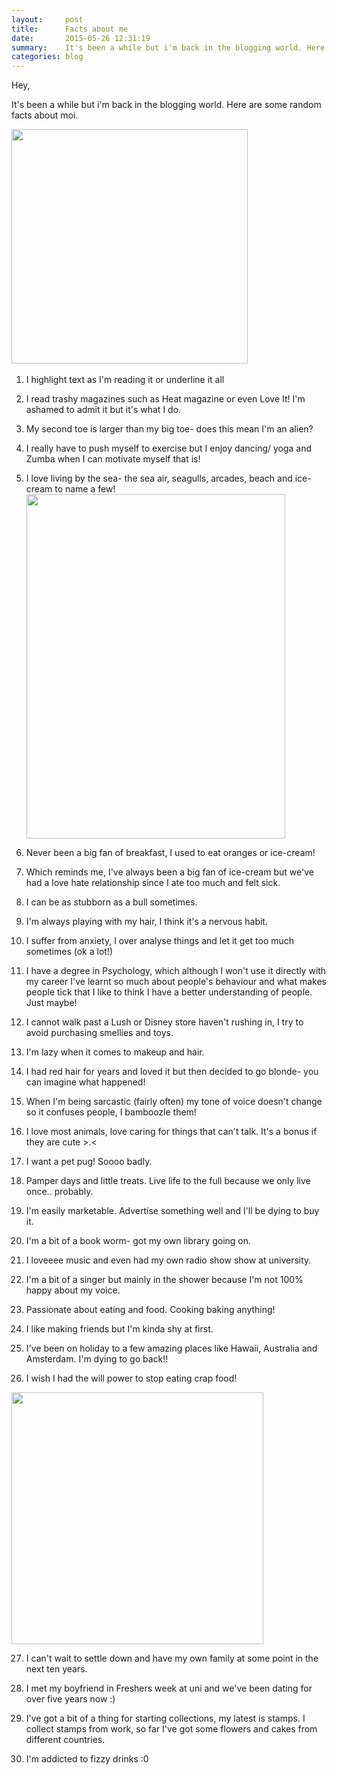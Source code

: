 ```yaml
---
layout:     post
title:      Facts about me
date:       2015-05-26 12:31:19
summary:    It's been a while but i'm back in the blogging world. Here are some random facts about moi.
categories: blog
---
```


Hey,

It's been a while but i'm back in the blogging world. Here are some random facts about moi.

<img class=" aligncenter" src="http://chantymarie.com/wp-content/uploads/2015/05/IMG_4133.jpg" alt="" width="378" height="375" /> 

1) I highlight text as I'm reading it or underline it all

2) I read trashy magazines such as Heat magazine or even Love It! I'm ashamed to admit it but it's what I do.

3) My second toe is larger than my big toe- does this mean I'm an alien?

4) I really have to push myself to exercise but I enjoy dancing/ yoga and Zumba when I can motivate myself that is!

5) I love living by the sea- the sea air, seagulls, arcades, beach and ice-cream to name a few! <a href="http://chantymarie.com/wp-content/uploads/2015/05/IMG_2798.jpg"><img class=" aligncenter" src="http://chantymarie.com/wp-content/uploads/2015/05/IMG_2798.jpg" alt="" width="414" height="551" /></a>

6) Never been a big fan of breakfast, I used to eat oranges or ice-cream!

7) Which reminds me, I've always been a big fan of ice-cream but we've had a love hate relationship since I ate too much and felt sick.

8) I can be as stubborn as a bull sometimes.

9) I'm always playing with my hair, I think it's a nervous habit.

10) I suffer from anxiety, I over analyse things and let it get too much sometimes (ok a lot!)

11) I have a degree in Psychology, which although I won't use it directly with my career I've learnt so much about people's behaviour and what makes people tick that I like to think I have a better understanding of people. Just maybe!

12) I cannot walk past a Lush or Disney store haven't rushing in, I try to avoid purchasing smellies and toys.

13) I'm lazy when it comes to makeup and hair.

14) I had red hair for years and loved it but then decided to go blonde- you can imagine what happened!

15) When I'm being sarcastic (fairly often) my tone of voice doesn't change so it confuses people, I bamboozle them!

16) I love most animals, love caring for things that can't talk. It's a bonus if they are cute &gt;.&lt;

17) I want a pet pug! Soooo badly.

18) Pamper days and little treats. Live life to the full because we only live once.. probably.

19) I'm easily marketable. Advertise something well and I'll be dying to buy it.

20) I'm a bit of a book worm- got my own library going on.

21) I loveeee music and even had my own radio show show at university.

22) I'm a bit of a singer but mainly in the shower because I'm not 100% happy about my voice.

23) Passionate about eating and food. Cooking baking anything!

24) I like making friends but I'm kinda shy at first.

25) I've been on holiday to a few amazing places like Hawaii, Australia and Amsterdam. I'm dying to go back!!

26) I wish I had the will power to stop eating crap food!

<img class=" aligncenter" src="http://chantymarie.com/wp-content/uploads/2015/05/IMG_3786.jpg" alt="" width="403" height="403" />

27) I can't wait to settle down and have my own family at some point in the next ten years.

28) I met my boyfriend in Freshers week at uni and we've been dating for over five years now :)

29) I've got a bit of a thing for starting collections, my latest is stamps. I collect stamps from work, so far I've got some flowers and cakes from different countries.

30) I'm addicted to fizzy drinks :0
